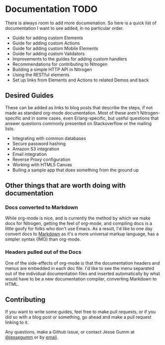 # Documentation TODO

There is always room to add more documenation. So here is a quick list of
documentation I want to see added, in no particular order.

* Guide for adding custom Elements
* Guide for adding custom Actions
* Guide for adding custom Mobile Elements
* Guide for adding custom Validators
* Improvements to the guides for adding custom handlers
* Recommendations for contributing to Nitrogen
* Building a simple HTTP API in Nitrogen
* Using the RESTful elements
* Set up links from Elements and Actions to related Demos and back

## Desired Guides

These can be added as links to blog posts that describe the steps, if not made
as standard org-mode documentation. Most of these aren't Nitrogen-specific and
in some cases, even Erlang-specific, but useful questions that answer questions
commonly presented on Stackoverflow or the mailing lists.

* Integrating with common databases
* Secure password hashing
* Amazon S3 integration
* Email integration
* Reverse Proxy configuration
* Working with HTML5 Canvas
* Builing a sample app that does something from the ground up

## Other things that are worth doing with documentation

### Docs converted to Markdown

While org-mode is nice, and is currently the method by which we make docs for
Nitrogen, getting the feel of org-mode, and compiling docs is a little goofy
for folks who don't use Emacs.  As a result, I'd like to one day convert docs
to [Markdown](http://en.wikipedia.org/wiki/Markdown) as it's a more universal
markup language, has a simpler syntax (IMO) than org-mode.

### Headers pulled out of the Docs

One of the side-effects of org-mode is that the documentation headers and menus
are embedded in each doc file.  I'd like to see the menu separated out of the
individual documentation files and inserted automatically by what would have to
be a new documentation compiler, converting Markdown to HTML.


## Contributing

If you want to write some guides, feel free to make pull requests, or if you
did so with a blog post or something, go ahead and make a pull request linking
to it.

Any questions, make a Github issue, or contact Jesse Gumm at
[@jessegumm](http://twitter.com/jessegumm) or by [email](mailto:gumm@sigma-star.com).
